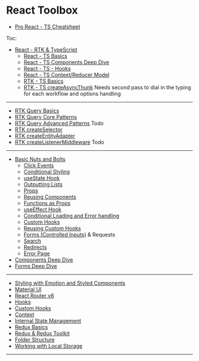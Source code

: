 # React Toolbox

- [Pro React - TS Cheatsheet](https://react-typescript-cheatsheet.netlify.app/docs/basic/setup/)

Toc:

- [React - RTK & TypeScript]()
  - [React - TS Basics](https://github.com/Adamskoullos/react-dojo-projects/blob/main/notes/ts-basics.md)
  - [React - TS Components Deep Dive](https://github.com/Adamskoullos/react-dojo-projects/blob/main/notes/ts-components.md)
  - [React - TS - Hooks](https://github.com/Adamskoullos/react-dojo-projects/blob/main/notes/ts-hooks.md)
  - [React - TS Context/Reducer Model](https://github.com/Adamskoullos/react-dojo-projects/blob/main/notes/ts-context-reducer.md)
  - [RTK - TS Basics](https://github.com/Adamskoullos/react-dojo-projects/blob/main/notes/redux-tk-ts/0-basics.md)
  - [RTK - TS createAsyncThunk](https://github.com/Adamskoullos/react-dojo-projects/blob/main/notes/redux-tk-ts/thunk.md) Needs second pass to dial in the typing for each workflow and options handling

---

- [RTK Query Basics](https://github.com/Adamskoullos/react-next-guide/blob/main/core/api-workflows.md)
- [RTK Query Core Patterns](https://github.com/Adamskoullos/react-next-guide/blob/main/core/rtk-query-core.md)
- [RTK Query Advanced Patterns](https://github.com/Adamskoullos/react-next-guide/blob/main/core/rtk-query-advanced.md) Todo
- [RTK createSelector](https://github.com/Adamskoullos/react-next-guide/blob/main/core/createSelector.md)
- [RTK createEntityAdapter](https://github.com/Adamskoullos/react-dojo-projects/blob/main/notes/redux-tk-ts/entity-adapter.md)
- [RTK createListenerMiddleware]() Todo

---

- [Basic Nuts and Bolts](https://github.com/Adamskoullos/react-guide/blob/main/core/basics.md)
  - [Click Events](https://github.com/Adamskoullos/react-guide/blob/main/core/basics.md#Click-Events)
  - [Conditional Styling](https://github.com/Adamskoullos/react-guide/blob/main/core/basics.md#conditional-styling)
  - [useState Hook](https://github.com/Adamskoullos/react-guide/blob/main/core/basics.md#usestate-hook)
  - [Outputting Lists](https://github.com/Adamskoullos/react-guide/blob/main/core/basics.md#outputting-lists)
  - [Props](https://github.com/Adamskoullos/react-guide/blob/main/core/basics.md#props)
  - [Reusing Components](https://github.com/Adamskoullos/react-guide/blob/main/core/basics.md#reusing-components)
  - [Functions as Props](https://github.com/Adamskoullos/react-guide/blob/main/core/basics.md#functions-as-props)
  - [useEffect Hook](https://github.com/Adamskoullos/react-guide/blob/main/core/basics.md#useeffect-hook)
  - [Conditional Loading and Error handling](https://github.com/Adamskoullos/react-guide/blob/main/core/basics.md#conditional-loading-and-error-handling)
  - [Custom Hooks](https://github.com/Adamskoullos/react-guide/blob/main/core/basics.md#custom-hooks)
  - [Reusing Custom Hooks](https://github.com/Adamskoullos/react-guide/blob/main/core/basics.md#reusing-custom-hooks)
  - [Forms (Controlled Inputs)](https://github.com/Adamskoullos/react-guide/blob/main/core/basics.md#forms) & Requests
  - [Search](https://github.com/Adamskoullos/react-guide/blob/main/core/basics.md#search)
  - [Redirects](https://github.com/Adamskoullos/react-guide/blob/main/core/basics.md#posting-form-data-and-redirecting-user)
  - [Error Page](https://github.com/Adamskoullos/react-guide/blob/main/core/basics.md#error-page)
- [Components Deep Dive](https://github.com/Adamskoullos/react-dojo-projects/blob/main/notes/components.md)
- [Forms Deep Dive](https://github.com/Adamskoullos/react-dojo-projects/blob/main/notes/forms.md)

---

- [Styling with Emotion and Styled Components](https://github.com/Adamskoullos/react-dojo-projects/blob/main/notes/styling.md)
- [Material UI](https://github.com/Adamskoullos/react-guide/blob/main/core/material-design.md)
- [React Router v6](https://github.com/Adamskoullos/react-guide/blob/main/core/react-router.md)
- [Hooks](https://github.com/Adamskoullos/react-guide/blob/main/core/hooks.md)
- [Custom Hooks](https://github.com/Adamskoullos/react-dojo-projects/blob/main/notes/custom-hooks.md)
- [Context](https://github.com/Adamskoullos/react-guide/blob/main/core/context.md)
- [Internal State Management](https://github.com/Adamskoullos/react-dojo-projects/blob/main/notes/internal-state-management.md)
- [Redux Basics](https://github.com/Adamskoullos/react-dojo-projects/blob/main/notes/redux-basics.md)
- [Redux & Redux Toolkit](https://github.com/Adamskoullos/react-guide/blob/main/core/redux.md)
- [Folder Structure](https://github.com/Adamskoullos/react-guide/blob/main/core/folder-structure.md)
- [Working with Local Storage](https://github.com/Adamskoullos/react-guide/blob/main/core/local-storage.md)

---
